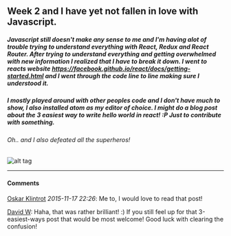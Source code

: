 ## Week 2 and I have yet **not** fallen in love with Javascript.
##### Javascript still doesn't make any sense to me and I'm having alot of trouble trying to understand everything with React, Redux and React Router. After trying to understand everything and getting overwhelmed with new information I realized that I have to break it down. I went to reacts website https://facebook.github.io/react/docs/getting-started.html and I went through the code line to line making sure I understood it.
##### I mostly played around with other peoples code and I don't have much to show, I also installed atom as my editor of choice. I might do a blog post about the 3 easiest way to write hello world in react! :P Just to contribute with something.

###### Oh.. and I also defeated all the superheros!
![alt tag](http://i66.tinypic.com/2sakm6e.png)

---

#### Comments

[Oskar Klintrot](http://2dv607.oskarklintrot.se/) _2015-11-17 22:26_: Me to, I would love to read that post!

[David W](http://blog.krawaller.se/riaguild2015/#/member/krawaller): Haha, that was rather brilliant! :) If you still feel up for that 3-easiest-ways post that would be most welcome! Good luck with clearing the confusion!
